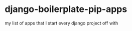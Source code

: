 django-boilerplate-pip-apps
===========================

my list of apps that I start every django project off with